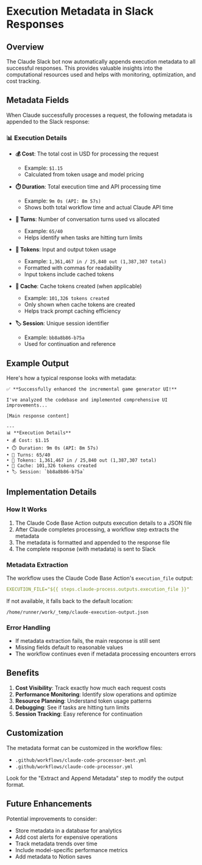 # Execution Metadata in Slack Responses

## Overview

The Claude Slack bot now automatically appends execution metadata to all successful responses. This provides valuable insights into the computational resources used and helps with monitoring, optimization, and cost tracking.

## Metadata Fields

When Claude successfully processes a request, the following metadata is appended to the Slack response:

### 📊 **Execution Details**

- **💰 Cost**: The total cost in USD for processing the request
  - Example: `$1.15`
  - Calculated from token usage and model pricing

- **⏱️ Duration**: Total execution time and API processing time
  - Example: `9m 0s (API: 8m 57s)`
  - Shows both total workflow time and actual Claude API time

- **🔄 Turns**: Number of conversation turns used vs allocated
  - Example: `65/40`
  - Helps identify when tasks are hitting turn limits

- **🎯 Tokens**: Input and output token usage
  - Example: `1,361,467 in / 25,840 out (1,387,307 total)`
  - Formatted with commas for readability
  - Input tokens include cached tokens

- **💾 Cache**: Cache tokens created (when applicable)
  - Example: `101,326 tokens created`
  - Only shown when cache tokens are created
  - Helps track prompt caching efficiency

- **🏷️ Session**: Unique session identifier
  - Example: `bb8a8b86-b75a`
  - Used for continuation and reference

## Example Output

Here's how a typical response looks with metadata:

```
✅ **Successfully enhanced the incremental game generator UI!**

I've analyzed the codebase and implemented comprehensive UI improvements...

[Main response content]

---
📊 **Execution Details**
• 💰 Cost: $1.15
• ⏱️ Duration: 9m 0s (API: 8m 57s)
• 🔄 Turns: 65/40
• 🎯 Tokens: 1,361,467 in / 25,840 out (1,387,307 total)
• 💾 Cache: 101,326 tokens created
• 🏷️ Session: `bb8a8b86-b75a`
```

## Implementation Details

### How It Works

1. The Claude Code Base Action outputs execution details to a JSON file
2. After Claude completes processing, a workflow step extracts the metadata
3. The metadata is formatted and appended to the response file
4. The complete response (with metadata) is sent to Slack

### Metadata Extraction

The workflow uses the Claude Code Base Action's `execution_file` output:
```yaml
EXECUTION_FILE="${{ steps.claude-process.outputs.execution_file }}"
```

If not available, it falls back to the default location:
```
/home/runner/work/_temp/claude-execution-output.json
```

### Error Handling

- If metadata extraction fails, the main response is still sent
- Missing fields default to reasonable values
- The workflow continues even if metadata processing encounters errors

## Benefits

1. **Cost Visibility**: Track exactly how much each request costs
2. **Performance Monitoring**: Identify slow operations and optimize
3. **Resource Planning**: Understand token usage patterns
4. **Debugging**: See if tasks are hitting turn limits
5. **Session Tracking**: Easy reference for continuation

## Customization

The metadata format can be customized in the workflow files:
- `.github/workflows/claude-code-processor-best.yml`
- `.github/workflows/claude-code-processor.yml`

Look for the "Extract and Append Metadata" step to modify the output format.

## Future Enhancements

Potential improvements to consider:
- Store metadata in a database for analytics
- Add cost alerts for expensive operations
- Track metadata trends over time
- Include model-specific performance metrics
- Add metadata to Notion saves
